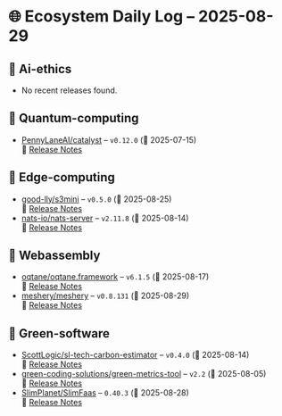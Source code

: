 # 🌐 Ecosystem Daily Log – 2025-08-29

## 🔹 Ai-ethics
- No recent releases found.

## 🔹 Quantum-computing
- [PennyLaneAI/catalyst](https://github.com/PennyLaneAI/catalyst/releases/tag/v0.12.0) – `v0.12.0` (📅 2025-07-15)  
  🔗 [Release Notes](https://github.com/PennyLaneAI/catalyst/releases/tag/v0.12.0)

## 🔹 Edge-computing
- [good-lly/s3mini](https://github.com/good-lly/s3mini/releases/tag/v0.5.0) – `v0.5.0` (📅 2025-08-25)  
  🔗 [Release Notes](https://github.com/good-lly/s3mini/releases/tag/v0.5.0)
- [nats-io/nats-server](https://github.com/nats-io/nats-server/releases/tag/v2.11.8) – `v2.11.8` (📅 2025-08-14)  
  🔗 [Release Notes](https://github.com/nats-io/nats-server/releases/tag/v2.11.8)

## 🔹 Webassembly
- [oqtane/oqtane.framework](https://github.com/oqtane/oqtane.framework/releases/tag/v6.1.5) – `v6.1.5` (📅 2025-08-17)  
  🔗 [Release Notes](https://github.com/oqtane/oqtane.framework/releases/tag/v6.1.5)
- [meshery/meshery](https://github.com/meshery/meshery/releases/tag/v0.8.131) – `v0.8.131` (📅 2025-08-29)  
  🔗 [Release Notes](https://github.com/meshery/meshery/releases/tag/v0.8.131)

## 🔹 Green-software
- [ScottLogic/sl-tech-carbon-estimator](https://github.com/ScottLogic/sl-tech-carbon-estimator/releases/tag/v0.4.0) – `v0.4.0` (📅 2025-08-14)  
  🔗 [Release Notes](https://github.com/ScottLogic/sl-tech-carbon-estimator/releases/tag/v0.4.0)
- [green-coding-solutions/green-metrics-tool](https://github.com/green-coding-solutions/green-metrics-tool/releases/tag/v2.2) – `v2.2` (📅 2025-08-05)  
  🔗 [Release Notes](https://github.com/green-coding-solutions/green-metrics-tool/releases/tag/v2.2)
- [SlimPlanet/SlimFaas](https://github.com/SlimPlanet/SlimFaas/releases/tag/0.40.3) – `0.40.3` (📅 2025-08-28)  
  🔗 [Release Notes](https://github.com/SlimPlanet/SlimFaas/releases/tag/0.40.3)